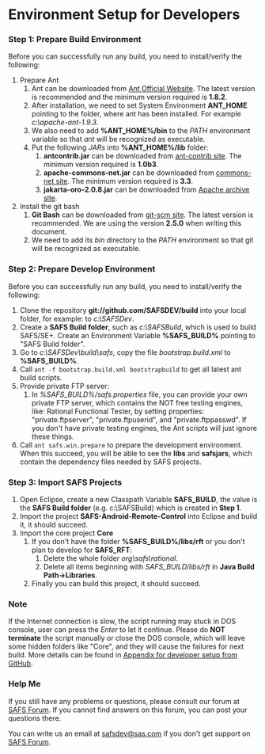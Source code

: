 ﻿# Environment Setup for Developers

### Step 1: Prepare Build Environment
Before you can successfully run any build, you need to install/verify the following:

1. Prepare Ant
    1. Ant can be downloaded from [Ant Official Website](http://ant.apache.org/). The latest version is recommended and the minimum version required is **1.8.2**.
    2. After installation, we need to set System Environment **ANT_HOME** pointing to the folder, where ant has been installed. For example *c:\apache-ant-1.9.3*.
    3. We also need to add **%ANT_HOME%/bin** to the *PATH* environment variable so that *ant* will be recognized as executable.
    4. Put the following *JARs* into **%ANT_HOME%/lib** folder:
        1. **antcontrib.jar** can be downloaded from [ant-contrib site](http://sourceforge.net/projects/ant-contrib/files/ant-contrib/). The minimum version required is **1.0b3**.
	    2. **apache-commons-net.jar** can be downloaded from [commons-net site](https://commons.apache.org/proper/commons-net/). The minimum version required is **3.3**.
	    3. **jakarta-oro-2.0.8.jar** can be downloaded from [Apache archive site](https://archive.apache.org/dist/jakarta/oro/).
2. Install the git bash 
    1. **Git Bash** can be downloaded from [git-scm site](https://git-scm.com/downloads). The latest version is recommended. We are using the version **2.5.0** when writing this document.
    2. We need to add its *bin* directory to the *PATH* environment so that git will be recognized as executable.


### Step 2: Prepare Develop Environment
Before you can successfully run any build, you need to install/verify the following:
1. Clone the repository **git://github.com/SAFSDEV/build** into your local folder, for example: to *c:\SAFSDev*.
2. Create a **SAFS Build folder**, such as *c:\SAFSBuild*, which is used to build SAFS/SE+. Create an Environment Variable **%SAFS_BUILD%** pointing to "SAFS Build folder".
3. Go to *c:\SAFSDev\build\safs*, copy the file *bootstrap.build.xml* to **%SAFS_BUILD%**.
4. Call ```ant -f bootstrap.build.xml bootstrapbuild``` to get all latest ant build scripts.
5. Provide private FTP server:
    1. In *%SAFS_BUILD%/safs.properties* file, you can provide your own private FTP server, which contains the NOT free testing engines, like: Rational Functional Tester, by setting properties: "private.ftpserver", "private.ftpuserid", and "private.ftppasswd". If you don't have private testing engines, the Ant scripts will just ignore these things.
6. Call ```ant safs.win.prepare``` to prepare the development environment. When this succeed, you will be able to see the **libs** and **safsjars**, which contain the dependency files
   needed by SAFS projects.


### Step 3: Import SAFS Projects
1. Open Eclipse, create a new Classpath Variable **SAFS_BUILD**, the value is the **SAFS Build folder** (e.g. c:\SAFSBuild) which is created in **Step 1**.
2. Import the project **SAFS-Android-Remote-Control** into Eclipse and build it, it should succeed.
3. Import the core project **Core**
    1. If you don't have the folder **%SAFS_BUILD%/libs/rft** or you don't plan to develop for **SAFS_RFT**:
        1. Delete the whole folder *org\safs\rational*.
        2. Delete all items beginning with *SAFS_BUILD/libs/rft* in **Java Build Path->Libraries**.
    2. Finally you can build this project, it should succeed.


### Note
If the Internet connection is slow, the script running may stuck in DOS console, user can press the *Enter* to let it continue. Please do **NOT terminate** the script manually or close the DOS console, which will leave some hidden folders like "Core", and they will cause the failures for next build. More details can be found in [Appendix for developer setup from GitHub](http://safsdev.freeforums.net/thread/20/appendix-developer-setup-github).


### Help Me
If you still have any problems or questions, please consult our forum at [SAFS Forum](http://safsdev.freeforums.net/). If you cannot find answers on this forum, you can post your questions there.

You can write us an email at safsdev@sas.com if you don't get support on [SAFS Forum](http://safsdev.freeforums.net/).
